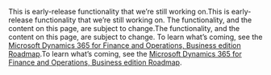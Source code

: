 <span data-ttu-id="95b2b-101">This is early-release functionality that we’re still working on.</span><span class="sxs-lookup"><span data-stu-id="95b2b-101">This is early-release functionality that we’re still working on.</span></span> <span data-ttu-id="95b2b-102">The functionality, and the content on this page, are subject to change.</span><span class="sxs-lookup"><span data-stu-id="95b2b-102">The functionality, and the content on this page, are subject to change.</span></span> <span data-ttu-id="95b2b-103">To learn what’s coming, see the [Microsoft Dynamics 365 for Finance and Operations, Business edition Roadmap](https://go.microsoft.com/fwlink/?linkid=842139).</span><span class="sxs-lookup"><span data-stu-id="95b2b-103">To learn what’s coming, see the [Microsoft Dynamics 365 for Finance and Operations, Business edition Roadmap](https://go.microsoft.com/fwlink/?linkid=842139).</span></span>
